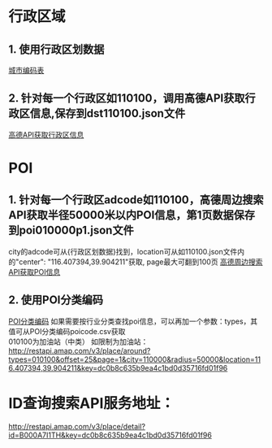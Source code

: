 # 行政区域
## 1. 使用行政区划数据 
[城市编码表](http://a.amap.com/lbs/static/zip/AMap_adcode_citycode.zip)

## 2. 针对每一个行政区如110100，调用高德API获取行政区信息,保存到dst110100.json文件
[高德API获取行政区信息](https://restapi.amap.com/v3/config/district?keywords=110100&subdistrict=1&key=dc0b8c635b9ea4c1bd0d35716fd01f96)


# POI
## 1. 针对每一个行政区adcode如110100，高德周边搜索API获取半径50000米以内POI信息，第1页数据保存到poi010000p1.json文件
city的adcode可从{行政区划数据}找到，location可从如110100.json文件内的"center": "116.407394,39.904211"获取,
page最大可翻到100页
[高德周边搜索API获取POI信息](http://restapi.amap.com/v3/place/around?offset=25&page=1&city=110000&radius=50000&location=116.407394,39.904211&key=dc0b8c635b9ea4c1bd0d35716fd01f96)  

## 2. 使用POI分类编码 
[POI分类编码](http://a.amap.com/lbs/static/zip/AMap_poicode.zip)
如果需要按行业分类查找poi信息，可以再加一个参数：types，其值可从POI分类编码poicode.csv获取  
 010100为加油站（中类）
如限制为加油站：http://restapi.amap.com/v3/place/around?types=010100&offset=25&page=1&city=110000&radius=50000&location=116.407394,39.904211&key=dc0b8c635b9ea4c1bd0d35716fd01f96

# ID查询搜索API服务地址：
 
 http://restapi.amap.com/v3/place/detail?id=B000A7I1TH&key=dc0b8c635b9ea4c1bd0d35716fd01f96